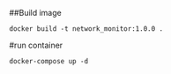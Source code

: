 ##Build image

```
docker build -t network_monitor:1.0.0 .
```

#run container

```
docker-compose up -d
```
